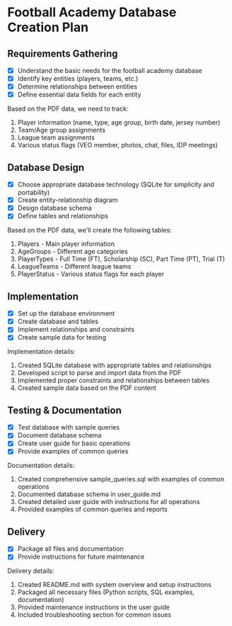# Football Academy Database Creation Plan

## Requirements Gathering
- [x] Understand the basic needs for the football academy database
- [x] Identify key entities (players, teams, etc.)
- [x] Determine relationships between entities
- [x] Define essential data fields for each entity

Based on the PDF data, we need to track:
1. Player information (name, type, age group, birth date, jersey number)
2. Team/Age group assignments
3. League team assignments
4. Various status flags (VEO member, photos, chat, files, IDP meetings)

## Database Design
- [x] Choose appropriate database technology (SQLite for simplicity and portability)
- [x] Create entity-relationship diagram
- [x] Design database schema
- [x] Define tables and relationships

Based on the PDF data, we'll create the following tables:
1. Players - Main player information
2. AgeGroups - Different age categories
3. PlayerTypes - Full Time (FT), Scholarship (SC), Part Time (PT), Trial (T)
4. LeagueTeams - Different league teams
5. PlayerStatus - Various status flags for each player

## Implementation
- [x] Set up the database environment
- [x] Create database and tables
- [x] Implement relationships and constraints
- [x] Create sample data for testing

Implementation details:
1. Created SQLite database with appropriate tables and relationships
2. Developed script to parse and import data from the PDF
3. Implemented proper constraints and relationships between tables
4. Created sample data based on the PDF content

## Testing & Documentation
- [x] Test database with sample queries
- [x] Document database schema
- [x] Create user guide for basic operations
- [x] Provide examples of common queries

Documentation details:
1. Created comprehensive sample_queries.sql with examples of common operations
2. Documented database schema in user_guide.md
3. Created detailed user guide with instructions for all operations
4. Provided examples of common queries and reports

## Delivery
- [x] Package all files and documentation
- [x] Provide instructions for future maintenance

Delivery details:
1. Created README.md with system overview and setup instructions
2. Packaged all necessary files (Python scripts, SQL examples, documentation)
3. Provided maintenance instructions in the user guide
4. Included troubleshooting section for common issues